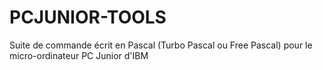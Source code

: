 # PCJUNIOR-TOOLS
Suite de commande écrit en Pascal (Turbo Pascal ou Free Pascal) pour le micro-ordinateur PC Junior d'IBM
